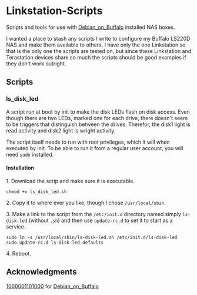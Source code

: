 # Linkstation-Scripts
Scripts and tools for use with [Debian\_on\_Buffalo](https://github.com/1000001101000/Debian_on_Buffalo) installed NAS boxes.

I wanted a place to stash any scripts I write to configure my Buffalo LS220D NAS and make them available to others.  I have only the one Linkstation so that is the only one the scripts are tested on, but since these Linkstation and Terastation devices share so much the scripts should be good examples if they don't work outright.

## Scripts

### ls\_disk\_led

A script run at boot by init to make the disk LEDs flash on disk access.  Even though there are two LEDs, marked one for each drive, there doesn't seem to be triggers that distinguish between the drives.  Therefor, the disk1 light is read activity and disk2 light is wright activity.

The script itself needs to run with root privileges, which it will when executed by init.  To be able to run it from a regular user account, you will need `sudo` installed.

#### Installation

1\. Download the scrip and make sure it is executable.

    chmod +x ls_disk_led.sh

2\. Copy it to where ever you like, though I chose `/usr/local/sbin`.

3\. Make a link to the script from the `/etc/init.d` directory named simply `ls-disk-led` (without `.sh`) and then use `update-rc.d` to set it to start as a service.

    sudo ln -s /usr/local/sbin/ls-disk-led.sh /etc/init.d/ls-disk-led
    sudo update-rc.d ls-disk-led defaults

4\. Reboot.

## Acknowledgments

[1000001101000](https://github.com/1000001101000) for  [Debian\_on\_Buffalo](https://github.com/1000001101000/Debian_on_Buffalo) 
